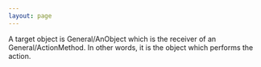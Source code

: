 ```yaml
---
layout: page
---
```




A target object is General/AnObject which is the receiver of an General/ActionMethod. In other words, it is the object which performs the action.